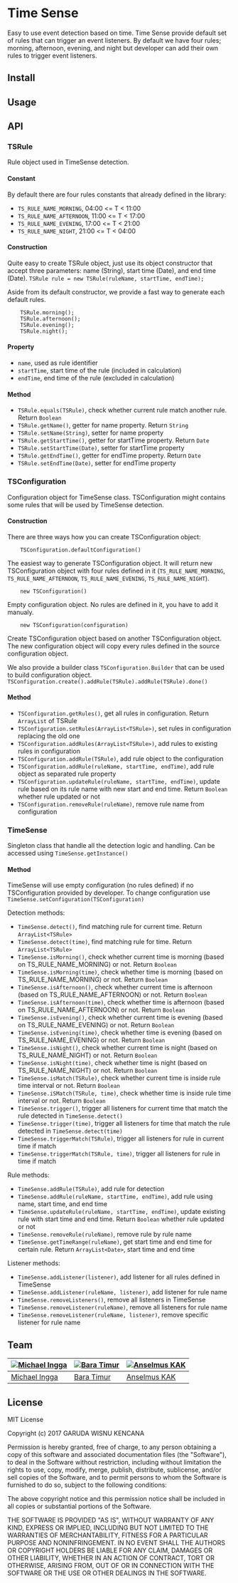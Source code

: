 # Time Sense

Easy to use event detection based on time. Time Sense provide default set of rules that can trigger an event listeners. By default we have four rules; morning, afternoon, evening, and night but developer can add their own rules to trigger event listeners.

## Install

## Usage

## API

### TSRule

Rule object used in TimeSense detection.

#### Constant

By default there are four rules constants that already defined in the library:
- `TS_RULE_NAME_MORNING`, 04:00 <= T < 11:00
- `TS_RULE_NAME_AFTERNOON`, 11:00 <= T < 17:00
- `TS_RULE_NAME_EVENING`, 17:00 <= T < 21:00
- `TS_RULE_NAME_NIGHT`, 21:00 <= T < 04:00

#### Construction

Quite easy to create TSRule object, just use its object constructor that accept three parameters: name (String), start time (Date), and end time (Date).
`TSRule rule = new TSRule(ruleName, startTime, endTime);`

Aside from its default constructor, we provide a fast way to generate each default rules.
```
    TSRule.morning();
    TSRule.afternoon();
    TSRule.evening();
    TSRule.night();
```

#### Property

- `name`, used as rule identifier
- `startTime`, start time of the rule (included in calculation)
- `endTime`, end time of the rule (excluded in calculation)

#### Method

- `TSRule.equals(TSRule)`, check whether current rule match another rule. Return `Boolean`
- `TSRule.getName()`, getter for name property. Return `String`
- `TSRule.setName(String)`, setter for name property
- `TSRule.getStartTime()`, getter for startTime property. Return `Date`
- `TSRule.setStartTime(Date)`, setter for startTime property
- `TSRule.getEndTime()`, getter for endTime property. Return `Date` 
- `TSRule.setEndTime(Date)`, setter for endTime property

### TSConfiguration

Configuration object for TimeSense class. TSConfiguration might contains some rules that will be used by TimeSense detection. 

#### Construction

There are three ways how you can create TSConfiguration object:

```
    TSConfiguration.defaultConfiguration()
```
The easiest way to generate TSConfiguration object. It will return new TSConfiguration object with four rules defined in it (`TS_RULE_NAME_MORNING`, `TS_RULE_NAME_AFTERNOON`, `TS_RULE_NAME_EVENING`, `TS_RULE_NAME_NIGHT`).

```
    new TSConfiguration()
```
Empty configuration object. No rules are defined in it, you have to add it manualy.

```
    new TSConfiguration(configuration)
```
Create TSConfiguration object based on another TSConfiguration object. The new configuration object will copy every rules defined in the source configuration object.

We also provide a builder class `TSConfiguration.Builder` that can be used to build configuration object.
`TSConfiguration.create().addRule(TSRule).addRule(TSRule).done()`

#### Method

- `TSConfiguration.getRules()`, get all rules in configuration. Return `ArrayList` of TSRule 
- `TSConfiguration.setRules(ArrayList<TSRule>)`, set rules in configuration replacing the old one 
- `TSConfiguration.addRules(ArrayList<TSRule>)`, add rules to existing rules in configuration 
- `TSConfiguration.addRule(TSRule)`, add rule object to the configuration
- `TSConfiguration.addRule(ruleName, startTime, endTime)`, add rule object as separated rule property
- `TSConfiguration.updateRule(ruleName, startTime, endTime)`, update rule based on its rule name with new start and end time. Return `Boolean` whether rule updated or not
- `TSConfiguration.removeRule(ruleName)`, remove rule name from configuration

### TimeSense

Singleton class that handle all the detection logic and handling. Can be accessed using `TimeSense.getInstance()`

#### Method

TimeSense will use empty configuration (no rules defined) if no TSConfiguration provided by developer. To change configuration use
`TimeSense.setConfiguration(TSConfiguration)`

Detection methods:
- `TimeSense.detect()`, find matching rule for current time. Return `ArrayList<TSRule>`
- `TimeSense.detect(time)`, find matching rule for time. Return `ArrayList<TSRule>`
- `TimeSense.isMorning()`, check whether current time is morning (based on TS_RULE_NAME_MORNING) or not. Return `Boolean`
- `TimeSense.isMorning(time)`, check whether time is morning (based on TS_RULE_NAME_MORNING) or not. Return `Boolean`
- `TimeSense.isAfternoon()`, check whether current time is afternoon (based on TS_RULE_NAME_AFTERNOON) or not. Return `Boolean`
- `TimeSense.isAfternoon(time)`, check whether time is afternoon (based on TS_RULE_NAME_AFTERNOON) or not. Return `Boolean`
- `TimeSense.isEvening()`, check whether current time is evening (based on TS_RULE_NAME_EVENING) or not. Return `Boolean`
- `TimeSense.isEvening(time)`, check whether time is evening (based on TS_RULE_NAME_EVENING) or not. Return `Boolean`
- `TimeSense.isNight()`, check whether current time is night (based on TS_RULE_NAME_NIGHT) or not. Return `Boolean`
- `TimeSense.isNight(time)`, check whether time is night (based on TS_RULE_NAME_NIGHT) or not. Return `Boolean`
- `TimeSense.isMatch(TSRule)`, check whether current time is inside rule time interval or not. Return `Boolean`
- `TimeSense.iSMatch(TSRule, time)`, check whether time is inside rule time interval or not. Return `Boolean`
- `TimeSense.trigger()`, trigger all listeners for current time that match the rule detected in `TimeSense.detect()`
- `TimeSense.trigger(time)`, trigger all listeners for time that match the rule detected in `TimeSense.detect(time)`
- `TimeSense.triggerMatch(TSRule)`, trigger all listeners for rule in current time if match
- `TimeSense.triggerMatch(TSRule, time)`, trigger all listeners for rule in time if match

Rule methods:
- `TimeSense.addRule(TSRule)`, add rule for detection
- `TimeSense.addRule(ruleName, startTime, endTime)`, add rule using name, start time, and end time
- `TimeSense.updateRule(ruleName, startTime, endTime)`, update existing rule with start time and end time. Return `Boolean` whether rule updated or not
- `TimeSense.removeRule(ruleName)`, remove rule by rule name
- `TimeSense.getTimeRange(ruleName)`, get start time and end time for certain rule. Return `ArrayList<Date>`, start time and end time

Listener methods:
- `TimeSense.addListener(listener)`, add listener for all rules defined in TimeSense
- `TimeSense.addListener(ruleName, listener)`, add listener for rule name
- `TimeSense.removeListeners()`, remove all listeners in TimeSense
- `TimeSense.removeListener(ruleName)`, remove all listeners for rule name
- `TimeSense.removeListener(ruleName, listener)`, remove specific listener for rule name

## Team

[![Michael Ingga](https://avatars1.githubusercontent.com/u/5793036?v=3&s=140)](https://github.com/Michinggun) | [![Bara Timur](https://avatars3.githubusercontent.com/u/3598958?v=3&s=140)](https://github.com/zavyra) | [![Anselmus KAK](https://avatars0.githubusercontent.com/u/816817?v=3&s=140)](https://github.com/archansel)
---|---|---
[Michael Ingga](https://github.com/Michinggun) | [Bara Timur](https://github.com/zavyra) | [Anselmus KAK](https://github.com/archansel)

## License

MIT License

Copyright (c) 2017 GARUDA WISNU KENCANA

Permission is hereby granted, free of charge, to any person obtaining a copy
of this software and associated documentation files (the "Software"), to deal
in the Software without restriction, including without limitation the rights
to use, copy, modify, merge, publish, distribute, sublicense, and/or sell
copies of the Software, and to permit persons to whom the Software is
furnished to do so, subject to the following conditions:

The above copyright notice and this permission notice shall be included in all
copies or substantial portions of the Software.

THE SOFTWARE IS PROVIDED "AS IS", WITHOUT WARRANTY OF ANY KIND, EXPRESS OR
IMPLIED, INCLUDING BUT NOT LIMITED TO THE WARRANTIES OF MERCHANTABILITY,
FITNESS FOR A PARTICULAR PURPOSE AND NONINFRINGEMENT. IN NO EVENT SHALL THE
AUTHORS OR COPYRIGHT HOLDERS BE LIABLE FOR ANY CLAIM, DAMAGES OR OTHER
LIABILITY, WHETHER IN AN ACTION OF CONTRACT, TORT OR OTHERWISE, ARISING FROM,
OUT OF OR IN CONNECTION WITH THE SOFTWARE OR THE USE OR OTHER DEALINGS IN THE
SOFTWARE.
